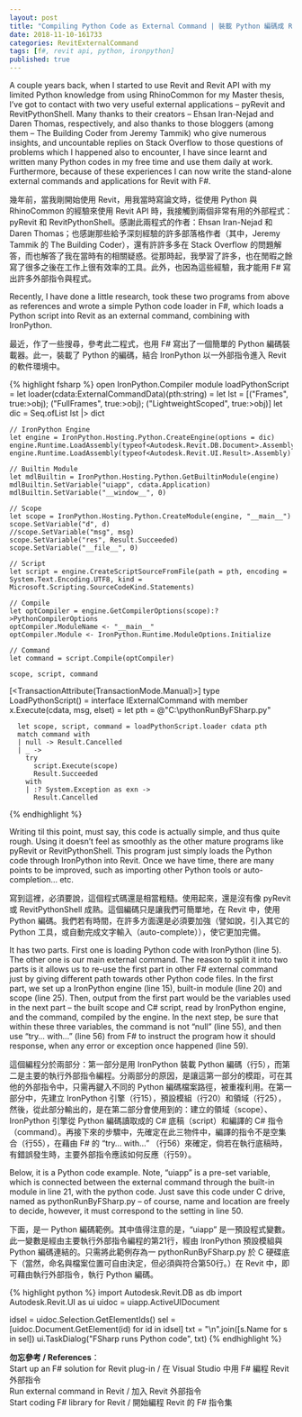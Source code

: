 ```yaml
---
layout: post
title: "Compiling Python Code as External Command | 裝載 Python 編碼成 Revit 外部程式"
date: 2018-11-10-161733 
categories: RevitExternalCommand
tags: [f#, revit api, python, ironpython]
published: true
---
```

<script src="/assets/signup/signup.js"></script>
<signup-component></signup-component>

A couple years back, when I started to use Revit and Revit API with my limited Python knowledge from using RhinoCommon for my Master thesis, I’ve got to contact with two very useful external applications – pyRevit and RevitPythonShell. Many thanks to their creators – Ehsan Iran-Nejad and Daren Thomas, respectively, and also thanks to those bloggers (among them – The Building Coder from Jeremy Tammik) who give numerous insights, and uncountable replies on Stack Overflow to those questions of problems which I happened also to encounter, I have since learnt and written many Python codes in my free time and use them daily at work. Furthermore, because of these experiences I can now write the stand-alone external commands and applications for Revit with F#.

幾年前，當我剛開始使用 Revit，用我當時寫論文時，從使用 Python 與 RhinoCommon 的經驗來使用 Revit API 時，我接觸到兩個非常有用的外部程式：pyRevit 和 RevitPythonShell。感謝此兩程式的作者：Ehsan Iran-Nejad 和 Daren Thomas；也感謝那些給予深刻經驗的許多部落格作者（其中，Jeremy Tammik 的 The Building Coder），還有許許多多在 Stack Overflow 的問題解答，而也解答了我在當時有的相關疑惑。從那時起，我學習了許多，也在閒暇之餘寫了很多之後在工作上很有效率的工具。此外，也因為這些經驗，我才能用 F# 寫出許多外部指令與程式。

Recently, I have done a little research,  took these two programs from above as references and wrote a simple Python code loader in F#, which loads a Python script into Revit as an external command, combining with IronPython.

最近，作了一些搜尋，參考此二程式，也用 F# 寫出了一個簡單的 Python 編碼裝載器。此一，裝載了 Python 的編碼，結合 IronPython 以一外部指令進入 Revit 的軟件環境中。

{% highlight fsharp %}
open IronPython.Compiler
module loadPythonScript =
  let loader(cdata:ExternalCommandData)(pth:string) =
    let lst = [("Frames", true:>obj); ("FullFrames", true:>obj); ("LightweightScoped", true:>obj)]
    let dic = Seq.ofList lst |> dict

    // IronPython Engine
    let engine = IronPython.Hosting.Python.CreateEngine(options = dic)
    engine.Runtime.LoadAssembly(typeof<Autodesk.Revit.DB.Document>.Assembly)
    engine.Runtime.LoadAssembly(typeof<Autodesk.Revit.UI.Result>.Assembly)

    // Builtin Module
    let mdlBuiltin = IronPython.Hosting.Python.GetBuiltinModule(engine)
    mdlBuiltin.SetVariable("uiapp", cdata.Application)
    mdlBuiltin.SetVariable("__window__", 0)

    // Scope
    let scope = IronPython.Hosting.Python.CreateModule(engine, "__main__")
    scope.SetVariable("d", d)
    //scope.SetVariable("msg", msg)
    scope.SetVariable("res", Result.Succeeded)
    scope.SetVariable("__file__", 0)

    // Script
    let script = engine.CreateScriptSourceFromFile(path = pth, encoding = System.Text.Encoding.UTF8, kind = Microsoft.Scripting.SourceCodeKind.Statements)

    // Compile
    let optCompiler = engine.GetCompilerOptions(scope):?>PythonCompilerOptions
    optCompiler.ModuleName <- "__main__"
    optCompiler.Module <- IronPython.Runtime.ModuleOptions.Initialize

    // Command
    let command = script.Compile(optCompiler)

    scope, script, command

[<TransactionAttribute(TransactionMode.Manual)>]
type LoadPythonScript() =
  interface IExternalCommand with 
    member x.Execute(cdata, msg, elset) =
      let pth = @"C:\pythonRunByFSharp.py"

      let scope, script, command = loadPythonScript.loader cdata pth
      match command with
      | null -> Result.Cancelled
      | _ ->
        try
          script.Execute(scope)
          Result.Succeeded
        with
        | :? System.Exception as exn ->
          Result.Cancelled
{% endhighlight %}

Writing til this point, must say, this code is actually simple, and thus quite rough. Using it doesn’t feel as smoothly as the other mature programs like pyRevit or RevitPythonShell. This program just simply loads the Python code through IronPython into Revit. Once we have time, there are many points to be improved, such as importing other Python tools or auto-completion… etc.

寫到這裡，必須要說，這個程式碼還是相當粗糙。使用起來，還是沒有像 pyRevit 或 RevitPythonShell 成熟。這個編碼只是讓我們可簡單地，在 Revit 中，使用 Python 編碼。我們若有時間，在許多方面還是必須要加強（譬如說，引入其它的 Python 工具，或自動完成文字輸入（auto-complete）），使它更加完備。

It has two parts. First one is loading Python code with IronPython (line 5). The other one is our main external command. The reason to split it into two parts is it allows us to re-use the first part in other F# external command just by giving different path towards other Python code files. In the first part, we set up a IronPython engine (line 15), built-in module (line 20) and scope (line 25). Then, output from the first part would be the variables used in the next part – the built scope and C# script, read by IronPython engine, and the command, compiled by the engine. In the next step, be sure that within these three variables, the command is not “null” (line 55), and then use “try… with…” (line 56) from F# to instruct the program how it should response, when any error or exception once happened (line 59).

這個編程分於兩部分：第一部分是用 IronPython 裝載 Python 編碼（行5），而第二是主要的執行外部指令編程。分兩部分的原因，是讓這第一部分的模距，可在其他的外部指令中，只需再鍵入不同的 Python 編碼檔案路徑，被重複利用。在第一部分中，先建立 IronPython 引擎（行15），預設模組（行20）和領域（行25），然後，從此部分輸出的，是在第二部分會使用到的：建立的領域（scope）、IronPython 引擎從 Python 編碼讀取成的 C# 底稿（script）和編譯的 C# 指令（command）。再接下來的步驟中，先確定在此三物件中，編譯的指令不是空集合（行55），在藉由 F# 的 “try… with…” （行56）來確定，倘若在執行底稿時，有錯誤發生時，主要外部指令應該如何反應（行59）。

Below, it is a Python code example. Note, “uiapp” is a pre-set variable, which is connected between the external command through the built-in module in line 21, with the python code. Just save this code under C drive, named as pythonRunByFSharp.py – of course, name and location are freely to decide, however, it must correspond to the setting in line 50.

下面，是一 Python 編碼範例。其中值得注意的是，“uiapp” 是一預設程式變數。此一變數是經由主要執行外部指令編程的第21行，經由 IronPython 預設模組與 Python 編碼連結的。只需將此範例存為一 pythonRunByFSharp.py 於 C 硬碟底下（當然，命名與檔案位置可自由決定，但必須與符合第50行。）在 Revit 中，即可藉由執行外部指令，執行 Python 編碼。

{% highlight python %}
import Autodesk.Revit.DB as db
import Autodesk.Revit.UI as ui
uidoc = uiapp.ActiveUIDocument

idsel = uidoc.Selection.GetElementIds()
sel = [uidoc.Document.GetElement(id) for id in idsel]
txt = "\n".join([s.Name for s in sel])
ui.TaskDialog("FSharp runs Python code", txt)
{% endhighlight %}

**勿忘參考 / References**：  
Start up an F# solution for Revit plug-in / 在 Visual Studio 中用 F# 編程 Revit 外部指令  
Run external command in Revit / 加入 Revit 外部指令  
Start coding F# library for Revit / 開始編程 Revit 的 F# 指令集  